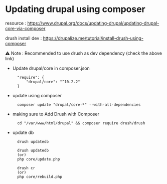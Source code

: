 # Updating drupal using composer


resource : https://www.drupal.org/docs/updating-drupal/updating-drupal-core-via-composer

drush install dev : https://drupalize.me/tutorial/install-drush-using-composer

⚠️ Note : Recommended to use drush as dev dependency (check the above link)

- Update drupal/core in composer.json

        "require": {
            "drupal/core": "^10.2.2"
        }

- update using composer 
  
        composer update "drupal/core-*" --with-all-dependencies

- making sure to Add Drush with Composer

        cd "/var/www/html/drupal" && composer require drush/drush


- update db 

        drush updatedb

        drush updatedb
        (or)
        php core/update.php

        drush cr
        (or)
        php core/rebuild.php


